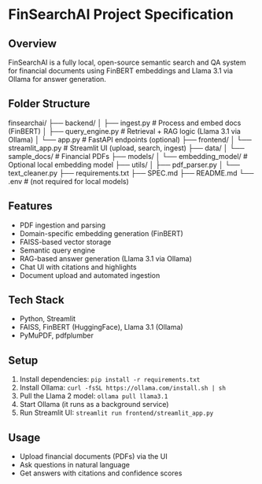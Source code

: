 # FinSearchAI Project Specification

## Overview

FinSearchAI is a fully local, open-source semantic search and QA system for financial documents using FinBERT embeddings and Llama 3.1 via Ollama for answer generation.

## Folder Structure

finsearchai/
├── backend/
│ ├── ingest.py # Process and embed docs (FinBERT)
│ ├── query_engine.py # Retrieval + RAG logic (Llama 3.1 via Ollama)
│ └── app.py # FastAPI endpoints (optional)
├── frontend/
│ └── streamlit_app.py # Streamlit UI (upload, search, ingest)
├── data/
│ └── sample_docs/ # Financial PDFs
├── models/
│ └── embedding_model/ # Optional local embedding model
├── utils/
│ ├── pdf_parser.py
│ └── text_cleaner.py
├── requirements.txt
├── SPEC.md
├── README.md
└── .env # (not required for local models)

## Features

- PDF ingestion and parsing
- Domain-specific embedding generation (FinBERT)
- FAISS-based vector storage
- Semantic query engine
- RAG-based answer generation (Llama 3.1 via Ollama)
- Chat UI with citations and highlights
- Document upload and automated ingestion

## Tech Stack

- Python, Streamlit
- FAISS, FinBERT (HuggingFace), Llama 3.1 (Ollama)
- PyMuPDF, pdfplumber

## Setup

1. Install dependencies: `pip install -r requirements.txt`
2. Install Ollama: `curl -fsSL https://ollama.com/install.sh | sh`
3. Pull the Llama 2 model: `ollama pull llama3.1`
4. Start Ollama (it runs as a background service)
5. Run Streamlit UI: `streamlit run frontend/streamlit_app.py`

## Usage

- Upload financial documents (PDFs) via the UI
- Ask questions in natural language
- Get answers with citations and confidence scores
